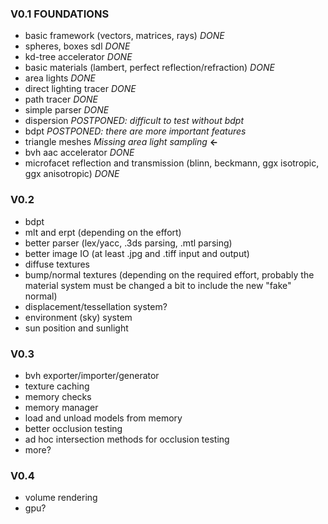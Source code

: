 ### V0.1 FOUNDATIONS ###
- basic framework (vectors, matrices, rays) *DONE*
- spheres, boxes sdl *DONE*
- kd-tree accelerator *DONE*
- basic materials (lambert, perfect reflection/refraction) *DONE*
- area lights *DONE*
- direct lighting tracer *DONE*
- path tracer *DONE*
- simple parser *DONE*
- dispersion *POSTPONED: difficult to test without bdpt*
- bdpt *POSTPONED: there are more important features*
- triangle meshes *Missing area light sampling* **<-**
- bvh aac accelerator *DONE*
- microfacet reflection and transmission (blinn, beckmann, ggx isotropic, ggx anisotropic) *DONE*

### V0.2 ###
- bdpt
- mlt and erpt (depending on the effort)
- better parser (lex/yacc, .3ds parsing, .mtl parsing)
- better image IO (at least .jpg and .tiff input and output)
- diffuse textures
- bump/normal textures (depending on the required effort, probably the material system must be changed a bit to include the new "fake" normal)
- displacement/tessellation system?
- environment (sky) system
- sun position and sunlight

### V0.3 ###
- bvh exporter/importer/generator
- texture caching
- memory checks
- memory manager
- load and unload models from memory
- better occlusion testing
- ad hoc intersection methods for occlusion testing
- more?

### V0.4 ###
- volume rendering
- gpu?
